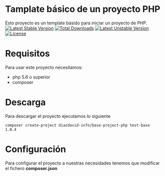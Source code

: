 # Tamplate básico de un proyecto PHP
Esto proyecto es un template básido para iniciar un proyecto de PHP.
[![Latest Stable Version](https://poser.pugx.org/diazdavid-info/base-project-php/v/stable)](https://packagist.org/packages/diazdavid-info/base-project-php)
[![Total Downloads](https://poser.pugx.org/diazdavid-info/base-project-php/downloads)](https://packagist.org/packages/diazdavid-info/base-project-php)
[![Latest Unstable Version](https://poser.pugx.org/diazdavid-info/base-project-php/v/unstable)](https://packagist.org/packages/diazdavid-info/base-project-php)
[![License](https://poser.pugx.org/diazdavid-info/base-project-php/license)](https://packagist.org/packages/diazdavid-info/base-project-php)

# Requisitos
Para usar este proyecto necesitamos:
* php 5.6 o superior
* composer

# Descarga
Para descargar el proyecto ejecutamos lo siguiente
```
composer create-project diazdavid-info/base-project-php test-base 1.0.4
```

# Configuración
Para configurar el proyecto a nuestras necesidades tenemos que modificar el fichero **composer.json**
